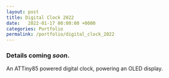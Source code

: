 ```yaml
---
layout: post
title: Digital Clock 2022
date:   2022-01-17 00:00:00 +0000
categories: Portfolio
permalink: /portfolio/digital_clock_2022
---
```


### Details coming *soon*.

An ATTiny85 powered digital clock, powering an OLED display.